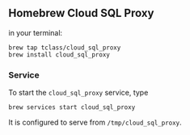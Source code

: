 
## Homebrew Cloud SQL Proxy

in your terminal:
```
brew tap tclass/cloud_sql_proxy
brew install cloud_sql_proxy
```

### Service
To start the `cloud_sql_proxy` service, type
```
brew services start cloud_sql_proxy
```
It is configured to serve from `/tmp/cloud_sql_proxy`.
